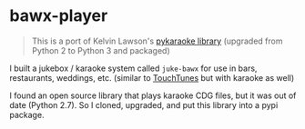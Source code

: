 # bawx-player

> This is a port of Kelvin Lawson's [pykaraoke library](https://github.com/kelvinlawson/pykaraoke) (upgraded from Python 2 to Python 3 and packaged)

<portfolio-repos name="bawx-player" github pypi />

I built a jukebox / karaoke system called `juke-bawx` for use in bars, restaurants, weddings, etc. (similar to [TouchTunes](https://www.touchtunes.com/) but with karaoke as well)

I found an open source library that plays karaoke CDG files, but it was out of date (Python 2.7).  So I cloned, upgraded, and put this library into a pypi package.